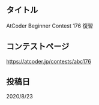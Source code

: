 ## タイトル

AtCoder Beginner Contest 176 復習

## コンテストページ

https://atcoder.jp/contests/abc176

## 投稿日

2020/8/23

